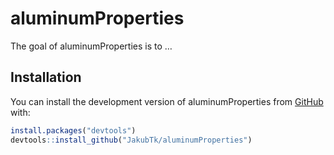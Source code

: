 
<!-- README.md is generated from README.Rmd. Please edit that file -->

# aluminumProperties

<!-- badges: start -->
<!-- badges: end -->

The goal of aluminumProperties is to …

## Installation

You can install the development version of aluminumProperties from
[GitHub](https://github.com/) with:

``` r
install.packages("devtools")
devtools::install_github("JakubTk/aluminumProperties")
```
